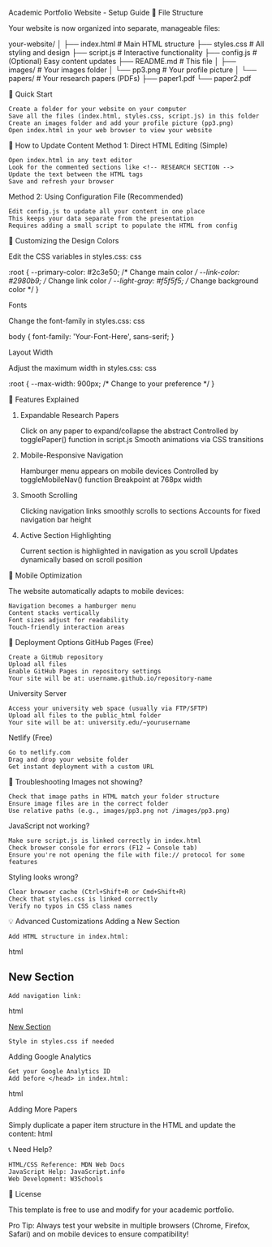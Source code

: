 Academic Portfolio Website - Setup Guide
📁 File Structure

Your website is now organized into separate, manageable files:

your-website/
│
├── index.html          # Main HTML structure
├── styles.css          # All styling and design
├── script.js           # Interactive functionality
├── config.js           # (Optional) Easy content updates
├── README.md           # This file
│
├── images/            # Your images folder
│   └── pp3.png        # Your profile picture
│
└── papers/            # Your research papers (PDFs)
    ├── paper1.pdf
    └── paper2.pdf

🚀 Quick Start

    Create a folder for your website on your computer
    Save all the files (index.html, styles.css, script.js) in this folder
    Create an images folder and add your profile picture (pp3.png)
    Open index.html in your web browser to view your website

📝 How to Update Content
Method 1: Direct HTML Editing (Simple)

    Open index.html in any text editor
    Look for the commented sections like <!-- RESEARCH SECTION -->
    Update the text between the HTML tags
    Save and refresh your browser

Method 2: Using Configuration File (Recommended)

    Edit config.js to update all your content in one place
    This keeps your data separate from the presentation
    Requires adding a small script to populate the HTML from config

🎨 Customizing the Design
Colors

Edit the CSS variables in styles.css:
css

:root {
    --primary-color: #2c3e50;    /* Change main color */
    --link-color: #2980b9;        /* Change link color */
    --light-gray: #f5f5f5;        /* Change background color */
}

Fonts

Change the font-family in styles.css:
css

body {
    font-family: 'Your-Font-Here', sans-serif;
}

Layout Width

Adjust the maximum width in styles.css:
css

:root {
    --max-width: 900px;  /* Change to your preference */
}

🔧 Features Explained
1. Expandable Research Papers

    Click on any paper to expand/collapse the abstract
    Controlled by togglePaper() function in script.js
    Smooth animations via CSS transitions

2. Mobile-Responsive Navigation

    Hamburger menu appears on mobile devices
    Controlled by toggleMobileNav() function
    Breakpoint at 768px width

3. Smooth Scrolling

    Clicking navigation links smoothly scrolls to sections
    Accounts for fixed navigation bar height

4. Active Section Highlighting

    Current section is highlighted in navigation as you scroll
    Updates dynamically based on scroll position

📱 Mobile Optimization

The website automatically adapts to mobile devices:

    Navigation becomes a hamburger menu
    Content stacks vertically
    Font sizes adjust for readability
    Touch-friendly interaction areas

🚀 Deployment Options
GitHub Pages (Free)

    Create a GitHub repository
    Upload all files
    Enable GitHub Pages in repository settings
    Your site will be at: username.github.io/repository-name

University Server

    Access your university web space (usually via FTP/SFTP)
    Upload all files to the public_html folder
    Your site will be at: university.edu/~yourusername

Netlify (Free)

    Go to netlify.com
    Drag and drop your website folder
    Get instant deployment with a custom URL

🐛 Troubleshooting
Images not showing?

    Check that image paths in HTML match your folder structure
    Ensure image files are in the correct folder
    Use relative paths (e.g., images/pp3.png not /images/pp3.png)

JavaScript not working?

    Make sure script.js is linked correctly in index.html
    Check browser console for errors (F12 → Console tab)
    Ensure you're not opening the file with file:// protocol for some features

Styling looks wrong?

    Clear browser cache (Ctrl+Shift+R or Cmd+Shift+R)
    Check that styles.css is linked correctly
    Verify no typos in CSS class names

💡 Advanced Customizations
Adding a New Section

    Add HTML structure in index.html:

html

<section id="newsection">
    <h2>New Section</h2>
    <!-- Your content -->
</section>

    Add navigation link:

html

<a href="#newsection">New Section</a>

    Style in styles.css if needed

Adding Google Analytics

    Get your Google Analytics ID
    Add before </head> in index.html:

html

<!-- Google Analytics -->
<script async src="https://www.googletagmanager.com/gtag/js?id=YOUR-ID"></script>
<script>
  window.dataLayer = window.dataLayer || [];
  function gtag(){dataLayer.push(arguments);}
  gtag('js', new Date());
  gtag('config', 'YOUR-ID');
</script>

Adding More Papers

Simply duplicate a paper item structure in the HTML and update the content:
html

<div class="paper-item" onclick="togglePaper(this)">
    <!-- Copy and modify paper structure -->
</div>

📞 Need Help?

    HTML/CSS Reference: MDN Web Docs
    JavaScript Help: JavaScript.info
    Web Development: W3Schools

📄 License

This template is free to use and modify for your academic portfolio.

Pro Tip: Always test your website in multiple browsers (Chrome, Firefox, Safari) and on mobile devices to ensure compatibility!
